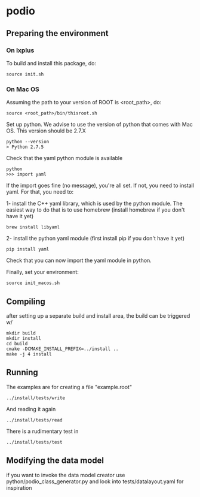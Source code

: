 # podio

## Preparing the environment 

### On lxplus

To build and install this package, do:

    source init.sh

### On Mac OS

Assuming the path to your version of ROOT is <root_path>, do: 

    source <root_path>/bin/thisroot.sh

Set up python. We advise to use the version of python that comes with Mac OS. This version should be 2.7.X

    python --version
    > Python 2.7.5

Check that the yaml python module is available 

    python 
    >>> import yaml
    
If the import goes fine (no message), you're all set. If not, you need to install yaml. For that, you need to:

1- install the C++ yaml library, which is used by the python module. The easiest way to do that is to use homebrew (install homebrew if you don't have it yet)

    brew install libyaml

2- install the python yaml module (first install pip if you don't have it yet)

    pip install yaml 
    
Check that you can now import the yaml module in python. 

Finally, set your environment:

    source init_macos.sh


## Compiling

after setting up a separate build and install area, the build can be triggered w/

    mkdir build
    mkdir install
    cd build
    cmake -DCMAKE_INSTALL_PREFIX=../install ..
    make -j 4 install 

## Running

The examples are for creating a file "example.root"

    ../install/tests/write

And reading it again

    ../install/tests/read

There is a rudimentary test in

    ../install/tests/test

## Modifying the data model 

if you want to invoke the data model creator use python/podio_class_generator.py
and look into tests/datalayout.yaml for inspiration
